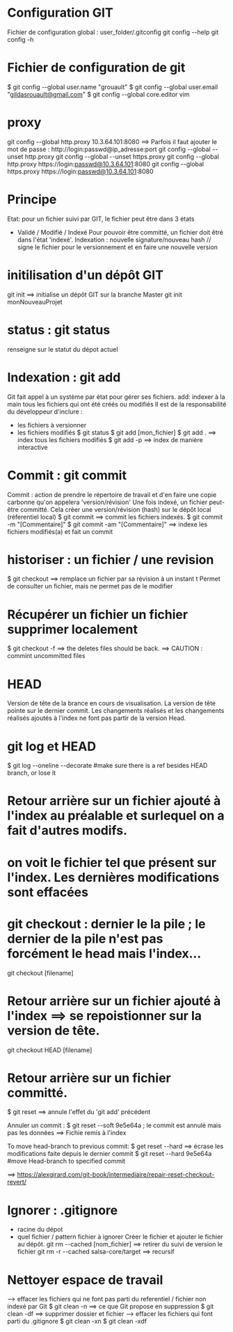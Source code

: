 # Configuration GIT
Fichier de configuration global : user_folder/.gitconfig
git config --help
git config -h

# Fichier de configuration de git
$ git config --global user.name "grouault"
$ git config --global user.email "gildasrouault@gmail.com"
$ git config --global core.editor vim

# proxy
git config --global http.proxy 10.3.64.101:8080
==> Parfois il faut ajouter le mot de passe : http://login:passwd@ip_adresse:port
git config --global --unset http.proxy
git config --global --unset https.proxy
git config --global http.proxy https://login:passwd@10.3.64.101:8080
git config --global https.proxy https://login:passwd@10.3.64.101:8080

# Principe
Etat: pour un fichier suivi par GIT, le fichier peut être dans 3 états
- Validé / Modifié / Indexé
Pour pouvoir être committé, un fichier doit êtré dans l'état 'indexé'.
Indexation : nouvelle signature/nouveau hash // signe le fichier pour le versionnement et en faire une nouvelle version

# initilisation d'un dépôt GIT
git init ==> initialise un dépôt GIT sur la branche Master
git init monNouveauProjet

# status : git status
renseigne sur le statut du dépot actuel

# Indexation : git add
Git fait appel à un système par état pour gérer ses fichiers.
add: indexer à la main tous les fichiers qui ont été créés ou modifiés
Il est de la responsabilité du développeur d'inclure :
- les fichiers à versionner 
- les fichiers modifiés 
$ git status
$ git add [mon_fichier]
$ git add . ==> index tous les fichiers modifiés
$ git add -p ==> index de manière interactive

# Commit : git commit
Commit : action de prendre le répertoire de travail et d'en faire une copie carbonne qu'on appelera 'version/révision'
Une fois indexé, un fichier peut-être committé.
Cela créer une version/révision (hash) sur le dépôt local (réferentiel local)
$ git commit ==> commit les fichiers indexés.
$ git commit -m "[Commentaire]"
$ git commit -am "[Commentaire]" ==> indexe les fichiers modifiés(a) et fait un commit

# historiser : un fichier / une revision
$ git checkout ==> remplace un fichier par sa révision à un instant t
Permet de consulter un fichier, mais ne permet pas de le modifier

# Récupérer un fichier un fichier supprimer localement
$ git checkout -f
==> the deletes files should be back.
==> CAUTION : commint uncommitted files

# HEAD
Version de tête de la brance en cours de visualisation.
La version de tête pointe sur le dernier commit.
Les changements réalisés et les changements réalisés ajoutés à l'index ne font pas partir de la version Head.

# git log et HEAD
$ git log --oneline --decorate  #make sure there is a ref besides HEAD branch, or lose it

# Retour arrière sur un fichier ajouté à l'index au préalable et surlequel on a fait d'autres modifs.
# on voit le fichier tel que présent sur l'index. Les dernières modifications sont effacées
# git checkout : dernier le la pile ; le dernier de la pile n'est pas forcément le head mais l'index...
git checkout [filename]

# Retour arrière sur un fichier ajouté à l'index ==> se repoistionner sur la version de tête.
git checkout HEAD [filename]

# Retour arrière sur un fichier committé.
$ git reset ==> annule l'effet du 'git add' précédent

Annuler un commit :
$ git reset --soft 9e5e64a ; le commit est annulé mais pas les données
==> Fichie remis à l'index

To move head-branch to previous commit:
$ get reset --hard ==> écrase les modifications faite depuis le dernier commit
$ git reset --hard 9e5e64a      #move Head-branch to specified commit

==> 
https://alexgirard.com/git-book/intermediaire/repair-reset-checkout-revert/

# Ignorer : .gitignore
- racine du dépot
- quel fichier / pattern fichier à ignorer
Créer le fichier et ajouter le fichier au dépôt.
git rm --cached [nom_fichier] ==> retirer du suivi de version le fichier
git rm -r --cached salsa-core/target ==> recursif

# Nettoyer espace de travail
--> effacer les fichiers qui ne font pas parti du referentiel / fichier non indexé par Git
$ git clean -n ==> ce que Git propose en suppression
$ git clean -df ==> supprimer dossier et fichier
--> effacer les fichiers qui font parti du .gitignore 
$ git clean -xn
$ git clean -xdf
